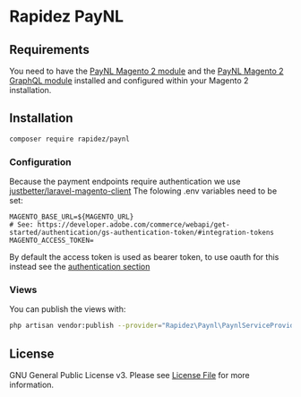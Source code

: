 # Rapidez PayNL

## Requirements

You need to have the [PayNL Magento 2 module](https://github.com/paynl/magento2-plugin) and the [PayNL Magento 2 GraphQL module](https://github.com/paynl/magento2-graphql) installed and configured within your Magento 2 installation.

## Installation

```bash
composer require rapidez/paynl
```

### Configuration

Because the payment endpoints require authentication we use [justbetter/laravel-magento-client](https://github.com/justbetter/laravel-magento-client)
The folowing .env variables need to be set:

```env
MAGENTO_BASE_URL=${MAGENTO_URL}
# See: https://developer.adobe.com/commerce/webapi/get-started/authentication/gs-authentication-token/#integration-tokens
MAGENTO_ACCESS_TOKEN=
```

By default the access token is used as bearer token, to use oauth for this instead see the [authentication section](https://github.com/justbetter/laravel-magento-client#authentication)

### Views

You can publish the views with:
```bash
php artisan vendor:publish --provider="Rapidez\Paynl\PaynlServiceProvider" --tag=views
```

## License

GNU General Public License v3. Please see [License File](LICENSE) for more information.
